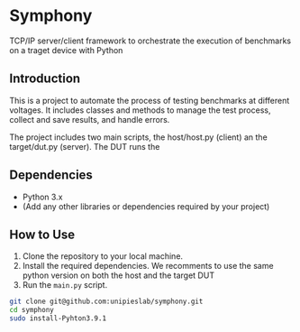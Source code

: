 # Symphony

TCP/IP server/client framework to orchestrate the execution of benchmarks on a traget device with Python 

## Introduction

This is a project to automate the process of testing benchmarks at different voltages. It includes classes and methods to manage the test process, collect and save results, and handle errors.

The project includes two main scripts, the host/host.py (client) an the target/dut.py (server).
The DUT runs the 

## Dependencies

- Python 3.x
- (Add any other libraries or dependencies required by your project)

## How to Use

1. Clone the repository to your local machine.
2. Install the required dependencies. We recomments to use the same python version on both the host and the target DUT
3. Run the `main.py` script.

```bash
git clone git@github.com:unipieslab/symphony.git
cd symphony
sudo install-Pyhton3.9.1
```